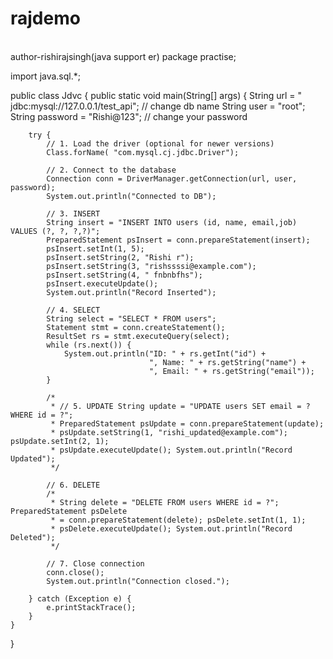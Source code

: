 # rajdemo
<br>
author-rishirajsingh(java support er)
package practise;

 
import java.sql.*;

public class Jdvc {
    public static void main(String[] args) {
        String url = " jdbc:mysql://127.0.0.1/test_api"; // change db name
        String user = "root";
        String password = "Rishi@123"; // change your password

        try {
            // 1. Load the driver (optional for newer versions)
            Class.forName( "com.mysql.cj.jdbc.Driver");

            // 2. Connect to the database
            Connection conn = DriverManager.getConnection(url, user, password);
            System.out.println("Connected to DB");

            // 3. INSERT
            String insert = "INSERT INTO users (id, name, email,job) VALUES (?, ?, ?,?)";
            PreparedStatement psInsert = conn.prepareStatement(insert);
            psInsert.setInt(1, 5);
            psInsert.setString(2, "Rishi r");
            psInsert.setString(3, "rishssssi@example.com");
            psInsert.setString(4, " fnbnbfhs");
            psInsert.executeUpdate();
            System.out.println("Record Inserted");

            // 4. SELECT
            String select = "SELECT * FROM users";
            Statement stmt = conn.createStatement();
            ResultSet rs = stmt.executeQuery(select);
            while (rs.next()) {
                System.out.println("ID: " + rs.getInt("id") +
                                   ", Name: " + rs.getString("name") +
                                   ", Email: " + rs.getString("email"));
            }

			/*
			 * // 5. UPDATE String update = "UPDATE users SET email = ? WHERE id = ?";
			 * PreparedStatement psUpdate = conn.prepareStatement(update);
			 * psUpdate.setString(1, "rishi_updated@example.com"); psUpdate.setInt(2, 1);
			 * psUpdate.executeUpdate(); System.out.println("Record Updated");
			 */

            // 6. DELETE
			/*
			 * String delete = "DELETE FROM users WHERE id = ?"; PreparedStatement psDelete
			 * = conn.prepareStatement(delete); psDelete.setInt(1, 1);
			 * psDelete.executeUpdate(); System.out.println("Record Deleted");
			 */

            // 7. Close connection
            conn.close();
            System.out.println("Connection closed.");

        } catch (Exception e) {
            e.printStackTrace();
        }
    }
}


